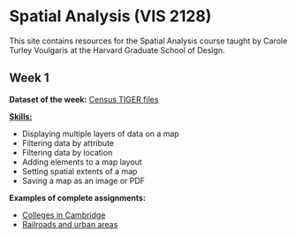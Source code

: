 # Spatial Analysis (VIS 2128)

This site contains resources for the Spatial Analysis course taught by Carole Turley Voulgaris at the 
Harvard Graduate School of Design.

## Week 1

**Dataset of the week:** [Census TIGER files](https://c-voulgaris.github.io/VIS-2128/week1/dataset-tiger.html)

[**Skills:**](https://c-voulgaris.github.io/VIS-2128/week1/skills.html)

* Displaying multiple layers of data on a map
* Filtering data by attribute
* Filtering data by location
* Adding elements to a map layout
* Setting spatial extents of a map
* Saving a map as an image or PDF

**Examples of complete assignments:**

* [Colleges in Cambridge](https://c-voulgaris.github.io/VIS-2128/week1/examples/colleges.html)
* [Railroads and urban areas](https://c-voulgaris.github.io/VIS-2128/week1/examples/railway.pdf)

